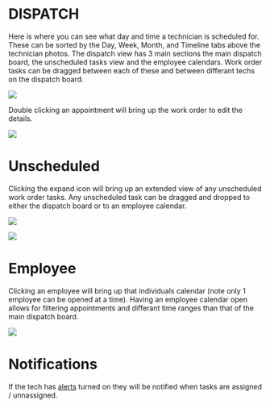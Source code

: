 # DISPATCH

Here is where you can see what day and time a technician is scheduled for. These can be sorted by the Day, Week, Month, and Timeline tabs above the technician photos. The dispatch view has 3 main sections the main dispatch board, the unscheduled tasks view and the employee calendars. Work order tasks can be dragged between each of these and between differant techs on the dispatch board.


![](https://wiselibrary.blob.core.windows.net/docs/Windows/Dispatch.png)

Double clicking an appointment will bring up the work order to edit the details.

![](https://wiselibrary.blob.core.windows.net/docs/Windows/DispatchWorkOrder.png)


# Unscheduled

Clicking the expand icon will bring up an extended view of any unscheduled work order tasks. Any unscheduled task can be dragged and dropped to either the dispatch board or to an employee calendar.


![](https://wiselibrary.blob.core.windows.net/docs/Windows/UnscheduledButton.png)

![](https://wiselibrary.blob.core.windows.net/docs/Windows/UnscheduledCalendar.png)


# Employee

Clicking an employee will bring up that individuals calendar (note only 1 employee can be opened at a time). Having an employee calendar open allows for filtering appointments and differant time ranges than that of the main dispatch board. 


![](https://wiselibrary.blob.core.windows.net/docs/Windows/EmployeeCalendar.png)

# Notifications

If the tech has [alerts](https://docs.wisesoftwareinc.com/enterprise#alerts) turned on they will be notified when tasks are assigned / unnassigned.

